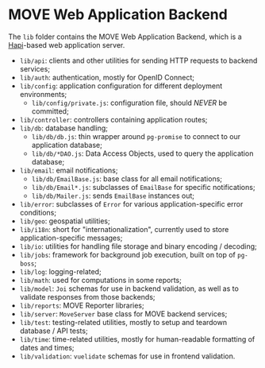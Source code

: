 # MOVE Web Application Backend

The `lib` folder contains the MOVE Web Application Backend, which is a [Hapi](https://hapi.dev/)-based web application server.

- `lib/api`: clients and other utilities for sending HTTP requests to backend services;
- `lib/auth`: authentication, mostly for OpenID Connect;
- `lib/config`: application configuration for different deployment environments;
  - `lib/config/private.js`: configuration file, should *NEVER* be committed;
- `lib/controller`: controllers containing application routes;
- `lib/db`: database handling;
  - `lib/db/db.js`: thin wrapper around `pg-promise` to connect to our application database;
  - `lib/db/*DAO.js`: Data Access Objects, used to query the application database;
- `lib/email`: email notifications;
  - `lib/db/EmailBase.js`: base class for all email notifications;
  - `lib/db/Email*.js`: subclasses of `EmailBase` for specific notifications;
  - `lib/db/Mailer.js`: sends `EmailBase` instances out;
- `lib/error`: subclasses of `Error` for various application-specific error conditions;
- `lib/geo`: geospatial utilities;
- `lib/i18n`: short for "internationalization", currently used to store application-specific messages;
- `lib/io`: utilities for handling file storage and binary encoding / decoding;
- `lib/jobs`: framework for background job execution, built on top of `pg-boss`;
- `lib/log`: logging-related;
- `lib/math`: used for computations in some reports;
- `lib/model`: `Joi` schemas for use in backend validation, as well as to validate responses from those backends;
- `lib/reports`: MOVE Reporter libraries;
- `lib/server`: `MoveServer` base class for MOVE backend services;
- `lib/test`: testing-related utilities, mostly to setup and teardown database / API tests;
- `lib/time`: time-related utilities, mostly for human-readable formatting of dates and times;
- `lib/validation`: `vuelidate` schemas for use in frontend validation.
